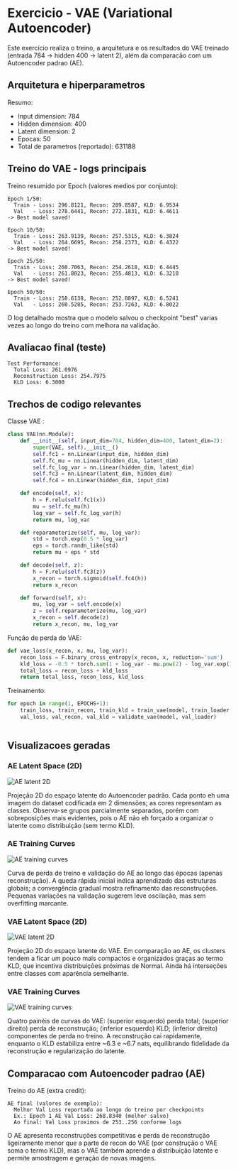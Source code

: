# Exercicio - VAE (Variational Autoencoder)

Este exercício realiza o treino, a arquitetura e os resultados do VAE treinado (entrada 784 -> hidden 400 -> latent 2), além da comparacão com um Autoencoder padrao (AE).

## Arquitetura e hiperparametros

Resumo:

- Input dimension: 784
- Hidden dimension: 400
- Latent dimension: 2
- Epocas: 50
- Total de parametros (reportado): 631188

## Treino do VAE - logs principais

Treino resumido por Epoch (valores medios por conjunto):

```
Epoch 1/50:
  Train - Loss: 296.8121, Recon: 289.8587, KLD: 6.9534
  Val   - Loss: 278.6441, Recon: 272.1831, KLD: 6.4611
-> Best model saved!

Epoch 10/50:
  Train - Loss: 263.9139, Recon: 257.5315, KLD: 6.3824
  Val   - Loss: 264.6695, Recon: 258.2373, KLD: 6.4322
-> Best model saved!

Epoch 25/50:
  Train - Loss: 260.7063, Recon: 254.2618, KLD: 6.4445
  Val   - Loss: 261.8023, Recon: 255.4813, KLD: 6.3210
-> Best model saved!

Epoch 50/50:
  Train - Loss: 258.6138, Recon: 252.0897, KLD: 6.5241
  Val   - Loss: 260.5285, Recon: 253.7263, KLD: 6.8022
```

O log detalhado mostra que o modelo salvou o checkpoint "best" varias vezes ao longo do treino com melhora na validação.

## Avaliacao final (teste)

```
Test Performance:
  Total Loss: 261.0976
  Reconstruction Loss: 254.7975
  KLD Loss: 6.3000
```

## Trechos de codigo relevantes

Classe VAE :

```python
class VAE(nn.Module):
    def __init__(self, input_dim=784, hidden_dim=400, latent_dim=2):
        super(VAE, self).__init__()
        self.fc1 = nn.Linear(input_dim, hidden_dim)
        self.fc_mu = nn.Linear(hidden_dim, latent_dim)
        self.fc_log_var = nn.Linear(hidden_dim, latent_dim)
        self.fc3 = nn.Linear(latent_dim, hidden_dim)
        self.fc4 = nn.Linear(hidden_dim, input_dim)

    def encode(self, x):
        h = F.relu(self.fc1(x))
        mu = self.fc_mu(h)
        log_var = self.fc_log_var(h)
        return mu, log_var

    def reparameterize(self, mu, log_var):
        std = torch.exp(0.5 * log_var)
        eps = torch.randn_like(std)
        return mu + eps * std

    def decode(self, z):
        h = F.relu(self.fc3(z))
        x_recon = torch.sigmoid(self.fc4(h))
        return x_recon

    def forward(self, x):
        mu, log_var = self.encode(x)
        z = self.reparameterize(mu, log_var)
        x_recon = self.decode(z)
        return x_recon, mu, log_var
```

Função de perda do VAE:

```python
def vae_loss(x_recon, x, mu, log_var):
    recon_loss = F.binary_cross_entropy(x_recon, x, reduction='sum')
    kld_loss = -0.5 * torch.sum(1 + log_var - mu.pow(2) - log_var.exp())
    total_loss = recon_loss + kld_loss
    return total_loss, recon_loss, kld_loss
```

Treinamento:

```python
for epoch in range(1, EPOCHS+1):
    train_loss, train_recon, train_kld = train_vae(model, train_loader, optimizer, epoch)
    val_loss, val_recon, val_kld = validate_vae(model, val_loader)
    
```

## Visualizacoes geradas

### AE Latent Space (2D)
![AE latent 2D](AE_latent_space_2d.png)

Projeção 2D do espaço latente do Autoencoder padrão. Cada ponto eh uma imagem do dataset codificada em 2 dimensões; as cores representam as classes. Observa-se grupos parcialmente separados, porém com sobreposições mais evidentes, pois o AE não eh forçado a organizar o latente como distribuição (sem termo KLD).

### AE Training Curves
![AE training curves](AE_training_curves.png)

Curva de perda de treino e validação do AE ao longo das épocas (apenas reconstrução). A queda rápida inicial indica aprendizado das estruturas globais; a convergência gradual mostra refinamento das reconstruções. Pequenas variações na validação sugerem leve oscilação, mas sem overfitting marcante.



### VAE Latent Space (2D)
![VAE latent 2D](VAE_latent_space_2d.png)

Projeção 2D do espaço latente do VAE. Em comparação ao AE, os clusters tendem a ficar um pouco mais compactos e organizados graças ao termo KLD, que incentiva distribuições próximas de Normal. Ainda há interseções entre classes com aparência semelhante.

### VAE Training Curves
![VAE training curves](VAE_training_curves.png)

Quatro painéis de curvas do VAE: (superior esquerdo) perda total; (superior direito) perda de reconstrução; (inferior esquerdo) KLD; (inferior direito) componentes de perda no treino. A reconstrução cai rapidamente, enquanto o KLD estabiliza entre ~6.3 e ~6.7 nats, equilibrando fidelidade da reconstrução e regularização do latente.

## Comparacao com Autoencoder padrao (AE)

Treino do AE (extra credit):

```
AE final (valores de exemplo):
  Melhor Val Loss reportado ao longo do treino por checkpoints
  Ex.: Epoch 1 AE Val Loss: 268.8340 (melhor salvo)
  Ao final: Val Loss proximos de 253..256 conforme logs
```

O AE apresenta reconstruções competitivas e perda de reconstrução ligeiramente menor que a parte de recon do VAE (por construção o VAE soma o termo KLD), mas o VAE também aprende a distribuição latente e permite amostragem e geração de novas imagens.



